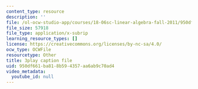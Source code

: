 ```yaml
---
content_type: resource
description: ''
file: /ol-ocw-studio-app/courses/18-06sc-linear-algebra-fall-2011/950df661ba818b594357aa6ab9c70ad4_vF7eyJ2g3kU.srt
file_size: 57918
file_type: application/x-subrip
learning_resource_types: []
license: https://creativecommons.org/licenses/by-nc-sa/4.0/
ocw_type: OCWFile
resourcetype: Other
title: 3play caption file
uid: 950df661-ba81-8b59-4357-aa6ab9c70ad4
video_metadata:
  youtube_id: null
---
```

